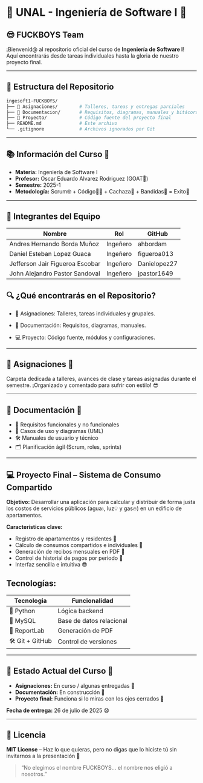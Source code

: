 # 🚀 **UNAL - Ingeniería de Software I** 🧠

## 😎 **FUCKBOYS Team**

¡Bienvenid@ al repositorio oficial del curso de **Ingeniería de Software I**!
Aquí encontrarás desde tareas individuales hasta la gloria de nuestro proyecto final.

---

## 📁 Estructura del Repositorio

```bash
ingesoft1-FUCKBOYS/
├── 📂 Asignaciones/        # Talleres, tareas y entregas parciales
├── 📂 Documentacion/       # Requisitos, diagramas, manuales y bitácoras
├── 📂 Proyecto/            # Código fuente del proyecto final
├── README.md              # Este archivo
└── .gitignore             # Archivos ignorados por Git
```

---

## 📚 Información del Curso 🏫

* **Materia:** Ingeniería de Software I 
* **Profesor:** Oscar Eduardo Alvarez Rodriguez (GOAT🐐)
* **Semestre:** 2025-1
* **Metodología:** Scrum🤓 + Código🧑‍💻 + Cachaza🍺 + Bandidas💋 = Exito💯

---

## 👥 Integrantes del Equipo

| Nombre           | Rol                 | GitHub   |
| ---------------- | ------------------- | -------- |
| Andres Hernando Borda Muñoz    | Ingeñero| ahbordam |
| Daniel Esteban Lopez Guaca    | Ingeñero | figueroa013	 |
| Jefferson Jair Figueroa Escobar   | Ingeñero | Danielopez27|
| John Alejandro Pastor Sandoval   | Ingeñero | jpastor1649 |

## 🔍 ¿Qué encontrarás en el Repositorio?

* 📂 Asignaciones: Talleres, tareas individuales y grupales.

* 📑 Documentación: Requisitos, diagramas, manuales.

* 💻 Proyecto: Código fuente, módulos y configuraciones.

---

## 📝 Asignaciones 📂

Carpeta dedicada a talleres, avances de clase y tareas asignadas durante el semestre. ¡Organizado y comentado para sufrir con estilo! 😎

---

## 📑 Documentación 📂

* 📌 Requisitos funcionales y no funcionales
* 🧠 Casos de uso y diagramas (UML)
* 🛠️ Manuales de usuario y técnico
* 🗂️ Planificación ágil (Scrum, roles, sprints)

---

## 💻 Proyecto Final – Sistema de Consumo Compartido

**Objetivo:** Desarrollar una aplicación para calcular y distribuir de forma justa los costos de servicios públicos (agua💧, luz💡 y gas🔥) en un edificio de apartamentos.

**Características clave:**

* Registro de apartamentos y residentes 🏢
* Cálculo de consumos compartidos e individuales 📠
* Generación de recibos mensuales en PDF 📄
* Control de historial de pagos por periodo 🧾
* Interfaz sencilla e intuitiva 😎

## **Tecnologías:**

| Tecnologia | Funcionalidad |
|-----------------|--------------------|
| 🐍 Python     | Lógica backend             |
| 🐘 MySQL      | Base de datos relacional   |
| 📄 ReportLab  | Generación de PDF          |
| 🛠 Git + GitHub | Control de versiones     |
---

## 🔮 Estado Actual del Curso 🤡

* **Asignaciones:** En curso / algunas entregadas 🎯
* **Documentación:** En construcción 🧱
* **Proyecto final:** Funciona si lo miras con los ojos cerrados 🥹

**Fecha de entrega:** 26 de julio de 2025 😧

---

## 📜 Licencia

**MIT License** – Haz lo que quieras, pero no digas que lo hiciste tú sin invitarnos a la presentación 😤

> “No elegimos el nombre FUCKBOYS… el nombre nos eligió a nosotros.”
